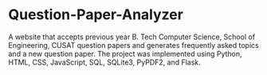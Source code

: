 # Question-Paper-Analyzer

A website that accepts previous year B. Tech Computer Science, School of Engineering, CUSAT question papers and generates frequently asked topics and a new question paper. The project was implemented using Python, HTML, CSS, JavaScript, SQL, SQLite3, PyPDF2, and Flask.
